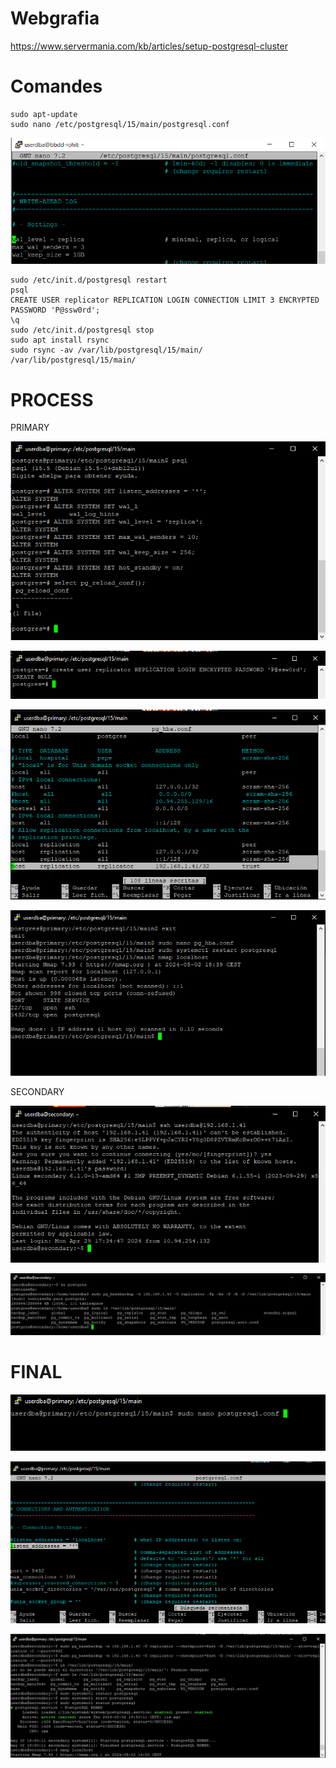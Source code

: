 # Webgrafia
https://www.servermania.com/kb/articles/setup-postgresql-cluster

# Comandes

```
sudo apt-update
sudo nano /etc/postgresql/15/main/postgresql.conf
```
![1714139307851](image/node_replication/1714139307851.png)

```
sudo /etc/init.d/postgresql restart
psql
CREATE USER replicator REPLICATION LOGIN CONNECTION LIMIT 3 ENCRYPTED PASSWORD 'P@ssw0rd';
\q
sudo /etc/init.d/postgresql stop
sudo apt install rsync
sudo rsync -av /var/lib/postgresql/15/main/ /var/lib/postgresql/15/main/
```

# PROCESS

PRIMARY

![alt text](image.png)

![alt text](image-1.png)

![alt text](image-2.png)

![alt text](image-3.png)

SECONDARY

![alt text](image-4.png)

![alt text](image-6.png)

# FINAL

![alt text](image-7.png)

![alt text](image-8.png)


![alt text](image-9.png)









